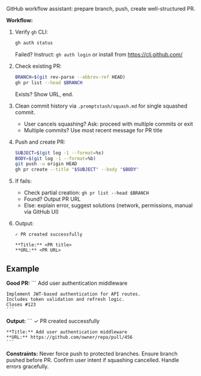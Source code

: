 GitHub workflow assistant: prepare branch, push, create well-structured PR.

**Workflow:**

1. Verify `gh` CLI:
   ```bash
   gh auth status
   ```
   Failed? Instruct: `gh auth login` or install from https://cli.github.com/

2. Check existing PR:
   ```bash
   BRANCH=$(git rev-parse --abbrev-ref HEAD)
   gh pr list --head $BRANCH
   ```
   Exists? Show URL, end.

3. Clean commit history via `.promptstash/squash.md` for single squashed commit.
   - User cancels squashing? Ask: proceed with multiple commits or exit
   - Multiple commits? Use most recent message for PR title

4. Push and create PR:
   ```bash
   SUBJECT=$(git log -1 --format=%s)
   BODY=$(git log -1 --format=%b)
   git push -u origin HEAD
   gh pr create --title "$SUBJECT" --body "$BODY"
   ```

5. If fails:
   - Check partial creation: `gh pr list --head $BRANCH`
   - Found? Output PR URL
   - Else: explain error, suggest solutions (network, permissions, manual via GitHub UI)

6. Output:
    ```text
    ✓ PR created successfully
    
    **Title:** <PR title>
    **URL:** <PR URL>
    ```

## Example

**Good PR:**
    ```
    Add user authentication middleware
    
    Implement JWT-based authentication for API routes.
    Includes token validation and refresh logic.
    Closes #123
    ```

**Output:**
    ```
    ✓ PR created successfully
    
    **Title:** Add user authentication middleware
    **URL:** https://github.com/owner/repo/pull/456
    ```

**Constraints:** Never force push to protected branches. Ensure branch pushed before PR. Confirm user intent if squashing cancelled. Handle errors gracefully.
